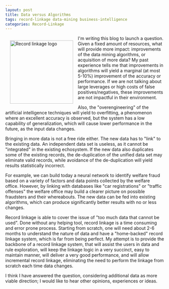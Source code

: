 ```yaml
---
layout: post
title: Data versus Algorithms
tags: record-linkage data-mining business-intelligence
categories: Record-Linkage
---
```


 <img src="{{'/static/img/recolink/logo.svg' | prepend: site.baseurl | prepend: site.url }}" 
    alt='Record linkage logo' style="float:left;width:200px;padding:15px"   /> I'm writing this blog to launch a question. Given a fixed amount of resources, what will provide more impact:
improvements of the data mining algorithms, or acquisition of more data?
My past experience tells me that improvements in algorithms
 will yield a marginal (at most 5-10%) improvement of the accuracy or performance.
 If we are not talking about large leverages or high costs of false positives/negatives, 
these improvements are not impactful in their environment.

Also, the "overengineering" of the artificial intelligence techniques will yield to overfitting, a phenomenon where an
excellent accuracy is observed, but the system has a low capability of generalization, which will cause
lower performance in the future, as the input data changes.

Bringing in more data is not a free ride either. The new data has to "link" to the existing data. An independent data set
is useless, as it cannot be "integrated" in the existing echosystem. If the new data also duplicates some of the 
existing records, the de-duplication of the unified data set may eliminate valid records, while avoidance of the
de-duplication will yield results statistically incorrect.

For example, we can build today a neural network to identify welfare fraud based on a variety of factors and data points collected
by the welfare office. However, by linking with databases like "car registrations" or "traffic offenses" the welfare
office may build a clearer picture on possible fraudsters and their whereabouts. The new data can be fed into existing
algorithms, which can produce significantly better results with no or less changes.

Record linkage is able to cover the issue of "too much data that cannot be used". Done without any helping tool, record
linkage is a time consuming and error prone process. Starting from scratch, one will need about 2-6 months to understand
the nature of data and have a "home-backed" record linkage system, which is far from being perfect. My attempt is to provide
the backbone of a record linkage system, that will assist the users in data and rule exploration, will keep the 
linkage logic in a very succinct, easy to maintain manner, will deliver a very good performance, and will allow incremental
record linkage, eliminating the need to perform the linkage from scratch each time data changes.

I think I have answered the question, considering additional data as more viable direction; I would like to hear other
opinions, experiences or ideas.

